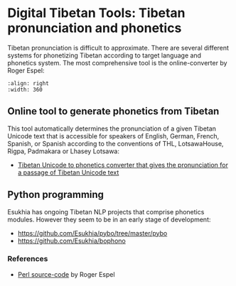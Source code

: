 # Digital Tibetan Tools: Tibetan pronunciation and phonetics

Tibetan pronunciation is difficult to approximate. There are several different systems for phonetizing Tibetan according to target language and phonetics system. The most comprehensive tool is the online-converter by Roger Espel:

```{image} Images/tibetan_phonetics.jpg
:align: right
:width: 360
```

## Online tool to generate phonetics from Tibetan

This tool automatically determines the pronunciation of a given Tibetan Unicode text that is accessible for speakers of English, German,
French, Spanish, or Spanish according to the conventions of THL, LotsawaHouse, Rigpa, Padmakara or Lhasey Lotsawa:

* [Tibetan Unicode to phonetics converter that gives the pronunciation for a passage of Tibetan Unicode text](https://www.lotsawahouse.org/Cgi/phonetics.pl)

## Python programming

Esukhia has ongoing Tibetan NLP projects that comprise phonetics modules. However they seem to be in an early stage of development:

- <https://github.com/Esukhia/pybo/tree/master/pybo>
- <https://github.com/Esukhia/bophono>

### References

- [Perl source-code](https://www.lotsawahouse.org/Static/Lingua-BO-Wylie-dev.zip) by Roger Espel

